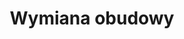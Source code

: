 ---
title: Wymiana obudowy
description: Poprzez usługę wymiany obudowy komputera, zapewniamy odnowienie wyglądu i ochrony Twojego urządzenia. Nasz zespół dokładnie i precyzyjnie wymieni obudowę, przywracając estetykę i ochronę sprzętu, byś mógł cieszyć się nowym wyglądem swojego komputera.
thumbnail: /assets/img/services/komp.png
order: 3
---